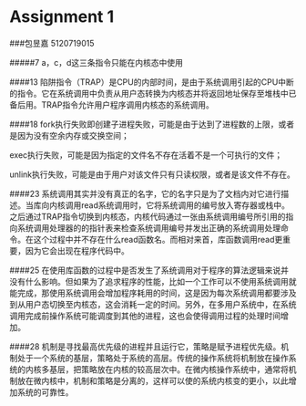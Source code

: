 Assignment 1
=====
###包昱嘉 5120719015

#####7
a，c，d这三条指令只能在内核态中使用

####13
陷阱指令（TRAP）是CPU的内部时间，是由于系统调用引起的CPU中断的指令。它在系统调用中负责从用户态转换为内核态并将返回地址保存至堆栈中已备后用。TRAP指令允许用户程序调用内核态的系统调用。

####18
fork执行失败即创建子进程失败，可能是由于达到了进程数的上限，或者是因为没有空余内存或交换空间；

exec执行失败，可能是因为指定的文件名不存在活着不是一个可执行的文件；

unlink执行失败，可能是由于用户对该文件只有只读权限，或者是该文件不存在。

####23
系统调用其实并没有真正的名字，它的名字只是为了文档内对它进行描述。当库向内核调用read系统调用时，它将系统调用的编号放入寄存器或栈中。之后通过TRAP指令切换到内核态，内核代码通过一张由系统调用编号所引用的指向系统调用处理器的的指针表来检查系统调用编号并发出正确的系统调用处理命令。在这个过程中并不存在什么read函数名。而相对来首，库函数调用read更重要，因为它会出现在程序代码中。


####25
在使用库函数的过程中是否发生了系统调用对于程序的算法逻辑来说并没有什么影响。但如果为了追求程序的性能，比如一个工作可以不使用系统调用就能完成，那使用系统调用会增加程序耗用的时间，这是因为每次系统调用都要涉及到从用户态切换至内核态，这会消耗一定的时间。另外，在多用户系统中，在系统调用完成前操作系统可能调度到其他的进程，这也会使得调用过程的处理时间增加。

####28
机制是寻找最高优先级的进程并且运行它，策略是赋予进程优先级。机制处于一个系统的基层，策略处于系统的高层。传统的操作系统将机制放在操作系统的内核多基层，把策略放在内核的较高层次中。在微内核操作系统中，通常将机制放在微内核中，机制和策略是分离的，这样可以使的系统内核变的更小，以此增加系统的可靠性。
